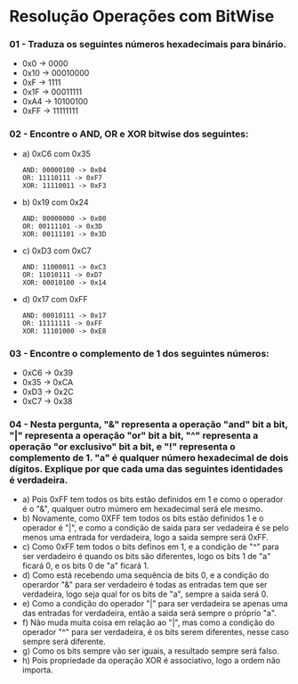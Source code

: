 # Resolução Operações com BitWise

### 01 - Traduza os seguintes números hexadecimais para binário.

- 0x0 -> 0000
- 0x10 -> 00010000
- 0xF -> 1111
- 0x1F -> 00011111
- 0xA4 -> 10100100
- 0xFF -> 11111111

### 02 - Encontre o AND, OR e XOR bitwise dos seguintes:

- a) 0xC6 com 0x35
    ```
    AND: 00000100 -> 0x04
    OR: 11110111 -> 0xF7
    XOR: 11110011 -> 0xF3
    ```
- b) 0x19 com 0x24
    ```
    AND: 00000000 -> 0x00
    OR: 00111101 -> 0x3D
    XOR: 00111101 -> 0x3D
    ```
- c) 0xD3 com 0xC7
    ```
    AND: 11000011 -> 0xC3
    OR: 11010111 -> 0xD7
    XOR: 00010100 -> 0x14
    ```
- d) 0x17 com 0xFF
    ```
    AND: 00010111 -> 0x17
    OR: 11111111 -> 0xFF
    XOR: 11101000 -> 0xE8
    ```

### 03 - Encontre o complemento de 1 dos seguintes números:

- 0xC6 -> 0x39
- 0x35 -> 0xCA
- 0xD3 -> 0x2C
- 0xC7 -> 0x38

### 04 - Nesta pergunta, "&" representa a operação "and" bit a bit, "|" representa a operação "or" bit a bit, "^" representa a operação "or exclusivo" bit a bit, e "!" representa o complemento de 1. "a" é qualquer número hexadecimal de dois dígitos. Explique por que cada uma das seguintes identidades é verdadeira.

- a) Pois 0xFF tem todos os bits estão definidos em 1 e como o operador é o "&", qualquer outro múmero em hexadecimal será ele mesmo.
- b) Novamente, como 0XFF tem todos os bits estão definidos 1 e o operador é "|", e como a condição de saida para ser vedadeira é se pelo menos uma entrada for verdadeira, logo a saida sempre será 0xFF.
- c) Como 0xFF tem todos o bits definos em 1, e a condição de "^" para ser verdadeiro é quando os bits são diferentes, logo os bits 1 de "a" ficará 0, e os bits 0 de "a" ficará 1.
- d) Como está recebendo uma sequência de bits 0, e a condição do operardor "&" para ser verdadeiro é todas as entradas tem que ser verdadeira, logo seja qual for os bits de "a", sempre a saida será 0.
- e) Como a condição do operador "|" para ser verdadeira se apenas uma das entradas for verdadeira, então a saida será sempre o próprio "a".
- f) Não muda muita coisa em relação ao "|", mas como a condição do operador "^" para ser verdadeira, é os bits serem diferentes, nesse caso sempre será diferente.
- g) Como os bits sempre vão ser iguais, a resultado sempre será falso.
- h)  Pois propriedade da operação XOR é associativo, logo a ordem não importa.
